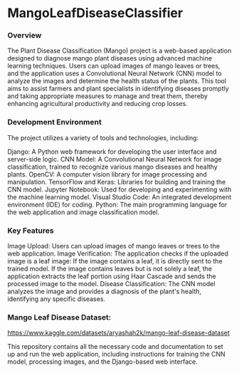 # MangoLeafDiseaseClassifier
### Overview

The Plant Disease Classification (Mango) project is a web-based application designed to diagnose mango plant diseases using advanced machine learning techniques. Users can upload images of mango leaves or trees, and the application uses a Convolutional Neural Network (CNN) model to analyze the images and determine the health status of the plants. This tool aims to assist farmers and plant specialists in identifying diseases promptly and taking appropriate measures to manage and treat them, thereby enhancing agricultural productivity and reducing crop losses.

### Development Environment

The project utilizes a variety of tools and technologies, including:

Django: A Python web framework for developing the user interface and server-side logic.
CNN Model: A Convolutional Neural Network for image classification, trained to recognize various mango diseases and healthy plants.
OpenCV: A computer vision library for image processing and manipulation.
TensorFlow and Keras: Libraries for building and training the CNN model.
Jupyter Notebook: Used for developing and experimenting with the machine learning model.
Visual Studio Code: An integrated development environment (IDE) for coding.
Python: The main programming language for the web application and image classification model.

### Key Features

Image Upload: Users can upload images of mango leaves or trees to the web application.
Image Verification: The application checks if the uploaded image is a leaf image:
If the image contains a leaf, it is directly sent to the trained model.
If the image contains leaves but is not solely a leaf, the application extracts the leaf portion using Haar Cascade and sends the processed image to the model.
Disease Classification: The CNN model analyzes the image and provides a diagnosis of the plant's health, identifying any specific diseases.

### Mango Leaf Disease Dataset:

https://www.kaggle.com/datasets/aryashah2k/mango-leaf-disease-dataset

This repository contains all the necessary code and documentation to set up and run the web application, including instructions for training the CNN model, processing images, and  the Django-based web interface.
